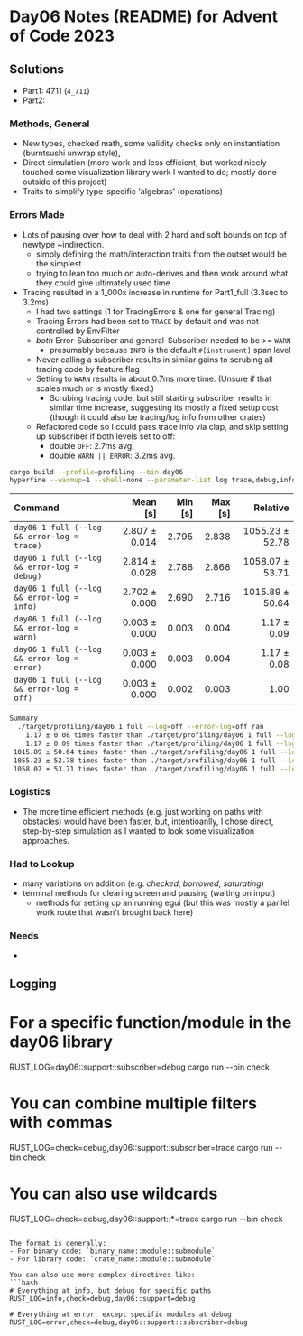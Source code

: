 # Day06 Notes (README) for Advent of Code 2023

## Solutions

- Part1: 4711 (`4_711`)
- Part2:

### Methods, General

- New types, checked math, some validity checks only on instantiation (burntsushi unwrap style),
- Direct simulation (more work and less efficient, but worked nicely touched some visualization library work I wanted to do; mostly done outside of this project)
- Traits to simplify type-specific 'algebras' (operations)

### Errors Made

- Lots of pausing over how to deal with 2 hard and soft bounds on top of newtype ~indirection.
  - simply defining the math/interaction traits from the outset would be the simplest
  - trying to lean too much on auto-derives and then work around what they could give ultimately used time
- Tracing resulted in a 1_000x increase in runtime for Part1_full (3.3sec to 3.2ms)
  - I had two settings (1 for TracingErrors & one for general Tracing)
  - Tracing Errors had been set to `TRACE` by default and was not controlled by EnvFilter
  - _both_ Error-Subscriber and general-Subscriber needed to be >= `WARN`
    - presumably because `INFO` is the default `#[instrument]` span level
  - Never calling a subscriber results in similar gains to scrubing all tracing code by feature flag
  - Setting to `WARN` results in about 0.7ms more time. (Unsure if that scales much or is mostly fixed.)
    - Scrubing tracing code, but still starting subscriber results in similar time increase, suggesting its mostly a fixed setup cost (though it could also be tracing/log info from other crates)
  - Refactored code so I could pass trace info via clap, and skip setting up subscriber if both levels set to off:
    - double `OFF`: 2.7ms avg.
    - double `WARN || ERROR`: 3.2ms avg.

```zsh
cargo build --profile=profiling --bin day06
hyperfine --warmup=1 --shell=none --parameter-list log trace,debug,info,warn,error,off './target/profiling/day06 1 full --log={log} --error-log={log}' --export-markdown=.output/profiling/day06_hyperfine_logparameterscan.md
```

| Command                                       |      Mean [s] | Min [s] | Max [s] |        Relative |
| :-------------------------------------------- | ------------: | ------: | ------: | --------------: |
| `day06 1 full (--log && error-log =   trace)` | 2.807 ± 0.014 |   2.795 |   2.838 | 1055.23 ± 52.78 |
| `day06 1 full (--log && error-log =   debug)` | 2.814 ± 0.028 |   2.788 |   2.868 | 1058.07 ± 53.71 |
| `day06 1 full (--log && error-log =   info)`  | 2.702 ± 0.008 |   2.690 |   2.716 | 1015.89 ± 50.64 |
| `day06 1 full (--log && error-log =   warn)`  | 0.003 ± 0.000 |   0.003 |   0.004 |     1.17 ± 0.09 |
| `day06 1 full (--log && error-log =   error)` | 0.003 ± 0.000 |   0.003 |   0.004 |     1.17 ± 0.08 |
| `day06 1 full (--log && error-log =   off)`   | 0.003 ± 0.000 |   0.002 |   0.003 |            1.00 |

```zsh
Summary
  ./target/profiling/day06 1 full --log=off --error-log=off ran
    1.17 ± 0.08 times faster than ./target/profiling/day06 1 full --log=error --error-log=error
    1.17 ± 0.09 times faster than ./target/profiling/day06 1 full --log=warn --error-log=warn
 1015.89 ± 50.64 times faster than ./target/profiling/day06 1 full --log=info --error-log=info
 1055.23 ± 52.78 times faster than ./target/profiling/day06 1 full --log=trace --error-log=trace
 1058.07 ± 53.71 times faster than ./target/profiling/day06 1 full --log=debug --error-log=debug
```

### Logistics

- The more time efficient methods (e.g. just working on paths with obstacles) would have been faster, but, intentioanlly, I chose direct, step-by-step simulation as I wanted to look some visualization approaches.

### Had to Lookup

- many variations on addition (e.g. _checked_, _borrowed_, _saturating_)
- terminal methods for clearing screen and pausing (waiting on input)
  - methods for setting up an running egui (but this was mostly a parllel work route that wasn't brought back here)

### Needs

-

## Logging

# For a specific function/module in the day06 library

RUST_LOG=day06::support::subscriber=debug cargo run --bin check

# You can combine multiple filters with commas

RUST_LOG=check=debug,day06::support::subscriber=trace cargo run --bin check

# You can also use wildcards

RUST_LOG=check=debug,day06::support::\*=trace cargo run --bin check

````

The format is generally:
- For binary code: `binary_name::module::submodule`
- For library code: `crate_name::module::submodule`

You can also use more complex directives like:
```bash
# Everything at info, but debug for specific paths
RUST_LOG=info,check=debug,day06::support=debug

# Everything at error, except specific modules at debug
RUST_LOG=error,check=debug,day06::support::subscriber=debug
````
